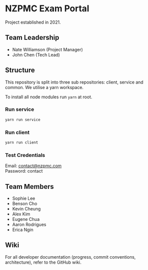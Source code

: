 # NZPMC Exam Portal

Project established in 2021.

## Team Leadership

- Nate Williamson (Project Manager)
- John Chen (Tech Lead)

## Structure

This repository is split into three sub repositories: client, service and common. We utilise a yarn workspace.

To install all node modules run `yarn` at root.

### Run service

```sh
yarn run service
```

### Run client

```sh
yarn run client
```

### Test Credentials

Email: contact@nzpmc.com  
Password: contact  

## Team Members

- Sophie Lee
- Benson Cho
- Kevin Cheung
- Alex Kim
- Eugene Chua
- Aaron Rodrigues
- Erica Ngin

## Wiki

For all developer documentation (progress, commit conventions, architecture), refer to the GitHub wiki.

